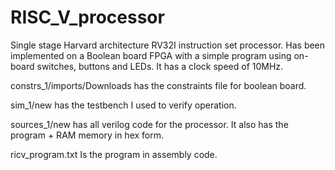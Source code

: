 # RISC_V_processor
Single stage Harvard architecture RV32I instruction set processor. Has been implemented on a Boolean board FPGA with a simple program using on-board switches, buttons and LEDs. It has a clock speed of 10MHz.

constrs_1/imports/Downloads has the constraints file for boolean board.

sim_1/new has the testbench I used to verify operation.

sources_1/new has all verilog code for the processor. It also has the program + RAM memory in hex form.

ricv_program.txt Is the program in assembly code.
